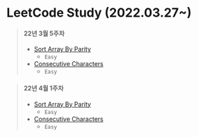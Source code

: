 # LeetCode Study (2022.03.27~)


> #### 22년 3월 5주차
> * [Sort Array By Parity](https://github.com/seokjae88/LeetCode/tree/main/905-sort-array-by-parity)
>    *  ` Easy `
> * [Consecutive Characters](https://github.com/seokjae88/LeetCode/tree/main/1446-consecutive-characters)
>    * ` Easy `



> #### 22년 4월 1주차
> * [Sort Array By Parity](https://github.com/seokjae88/LeetCode/tree/main/905-sort-array-by-parity)
>    *  ` Easy `
> * [Consecutive Characters](https://github.com/seokjae88/LeetCode/tree/main/1446-consecutive-characters)
>    * ` Easy `
